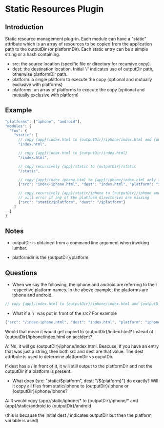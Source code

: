 # Static Resources Plugin #

## Introduction ##

Static resource management plug-in. Each module can have a "static" attribute which is an array of resources to be copied from the application path to the outputDir (or platformDir). Each static entry can be a simple string or a hash containing.

* src: the source location (specific file or directory for recursive copy).
* dest: the destination location. Initial '/' indicates use of outputDir path, otherwise platformDir path.
* platform: a single platform to execute the copy (optional and mutually exclusive with platforms)
* platforms: an array of platforms to execute the copy (optional and mutually exclusive with platform)


## Example ##

``` javascript
"platforms": ["iphone", "android"],
"modules": {
  "foo": {
    "static": [
      // copy {app}/index.html to {outputDir}/iphone/index.html and {outputDir}/android/index.html
      "index.html",

      // copy {app}/index.html to {outputDir/index.html}
      "/index.html",

      // copy recursively {app}/static to {outputDir}/static
      "/static",

      // copy {app}/index-iphone.html to {app}/iphone/index.html only for the iphone platform
      {"src": "index-iphone.html", "dest": "index.html", "platform": "iphone"}

      // copy recursively {app}/static/iphone to {outputDir}/iphone and {app}/static/android to {outputDir}/android
      // will error if any of the platform directories are missing
      {"src": "static/$platform", "dest": "/$platform"}
    ]
  }
}

```

## Notes ##

* outputDir is obtained from a command line argument when invoking lumbar.

* platformdir is the {outputDir}/platform

## Questions ##

* When we say the following, the iphone and android are referring to their respective platform names. In the above example, the platforms are iphone and android.

``` javascript
// copy {app}/index.html to {outputDir}/iphone/index.html and {outputDir}/android/index.html
```

* What if a '/' was put in front of the src? For example

``` javascript
{"src": "/index-iphone.html", "dest": "index.html", "platform": "iphone"}
```

Would that mean it would get copied to {outputDir}/index.html? Instead of {outputDir}/iphone/index.html on accident?

A: No, it will go {outputDir}/iphone/index.html. Beacuse, if you have an entry that was just a string, then both src and dest are that value. The dest attribute is used to determine platformDir vs ouputDir.

If dest has a / in front of it, it will still output to the platformDir and not the outputDir if a platform is present.

* What does {src: "static/$platform", dest: "/${platform}"} do exactly? Will it copy all files from static/iphone to {outputDir}/iphone or {outputDir}/iphone/iphone?

A: It would copy {app}/static/iphone/* to {outputDir}/iphone/* and {app}/static/android to {outputDir}/android

(this is because the initial dest / indicates outputDir but then the platform variable is used)
